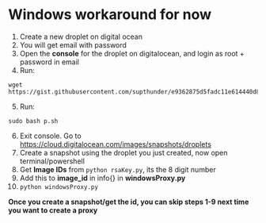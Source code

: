 # Windows workaround for now

1. Create a new droplet on digital ocean
2. You will get email with password
3. Open the **console** for the droplet on digitalocean, and login as root + password in email
4. Run: 
```
wget https://gist.githubusercontent.com/supthunder/e9362875d5fadc11e614440d87be3a24/raw/08cafe4e1dd75d0ac5767b08809e1a028c906c2f/p.sh
```
5. Run: 
```
sudo bash p.sh
```
6. Exit console. Go to https://cloud.digitalocean.com/images/snapshots/droplets
7. Create a snapshot using the droplet you just created, now open terminal/powershell
8. Get **Image IDs** from ```python rsaKey.py```, its the 8 digit number
9. Add this to **image_id** in info{} in **windowsProxy.py**
10. ```python windowsProxy.py```

**Once you create a snapshot/get the id, you can skip steps 1-9 next time you want to create a proxy**
